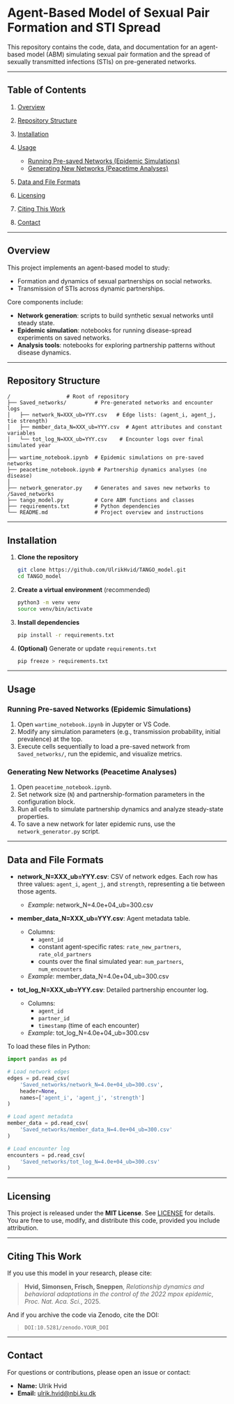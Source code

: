 # Agent-Based Model of Sexual Pair Formation and STI Spread

This repository contains the code, data, and documentation for an agent-based model (ABM) simulating sexual pair formation and the spread of sexually transmitted infections (STIs) on pre-generated networks.

---

## Table of Contents

1. [Overview](#overview)

2. [Repository Structure](#repository-structure)

3. [Installation](#installation)

4. [Usage](#usage)

   - [Running Pre-saved Networks (Epidemic Simulations)](#running-pre-saved-networks-epidemic-simulations)
   - [Generating New Networks (Peacetime Analyses)](#generating-new-networks-peacetime-analyses)

5. [Data and File Formats](#data-and-file-formats)

6. [Licensing](#licensing)

7. [Citing This Work](#citing-this-work)

8. [Contact](#contact)

---

## Overview

This project implements an agent-based model to study:

- Formation and dynamics of sexual partnerships on social networks.
- Transmission of STIs across dynamic partnerships.

Core components include:

- **Network generation**: scripts to build synthetic sexual networks until steady state.
- **Epidemic simulation**: notebooks for running disease-spread experiments on saved networks.
- **Analysis tools**: notebooks for exploring partnership patterns without disease dynamics.

---

## Repository Structure

```
/                  # Root of repository
├── Saved_networks/         # Pre-generated networks and encounter logs
│   ├── network_N=XXX_ub=YYY.csv   # Edge lists: (agent_i, agent_j, tie strength)
│   ├── member_data_N=XXX_ub=YYY.csv  # Agent attributes and constant variables
│   └── tot_log_N=XXX_ub=YYY.csv    # Encounter logs over final simulated year
│
├── wartime_notebook.ipynb  # Epidemic simulations on pre-saved networks
├── peacetime_notebook.ipynb # Partnership dynamics analyses (no disease)
│
├── network_generator.py    # Generates and saves new networks to /Saved_networks
├── tango_model.py          # Core ABM functions and classes
├── requirements.txt        # Python dependencies
└── README.md               # Project overview and instructions
```

---

## Installation

1. **Clone the repository**

   ```bash
   git clone https://github.com/UlrikHvid/TANGO_model.git
   cd TANGO_model
   ```

2. **Create a virtual environment** (recommended)

   ```bash
   python3 -m venv venv
   source venv/bin/activate
   ```

3. **Install dependencies**

   ```bash
   pip install -r requirements.txt
   ```

4. **(Optional)** Generate or update `requirements.txt`

   ```bash
   pip freeze > requirements.txt
   ```

---

## Usage

### Running Pre-saved Networks (Epidemic Simulations)

1. Open `wartime_notebook.ipynb` in Jupyter or VS Code.
2. Modify any simulation parameters (e.g., transmission probability, initial prevalence) at the top.
3. Execute cells sequentially to load a pre-saved network from `Saved_networks/`, run the epidemic, and visualize metrics.

### Generating New Networks (Peacetime Analyses)

1. Open `peacetime_notebook.ipynb`.
2. Set network size (`N`) and partnership-formation parameters in the configuration block.
3. Run all cells to simulate partnership dynamics and analyze steady-state properties.
4. To save a new network for later epidemic runs, use the `network_generator.py` script.

---

## Data and File Formats

- **network_N=XXX_ub=YYY.csv**: CSV of network edges. Each row has three values: `agent_i`, `agent_j`, and `strength`, representing a tie between those agents.
  - _Example_: network_N=4.0e+04_ub=300.csv

- **member_data_N=XXX_ub=YYY.csv**: Agent metadata table.
  - Columns:
    - `agent_id`
    - constant agent-specific rates: `rate_new_partners`, `rate_old_partners`
    - counts over the final simulated year: `num_partners`, `num_encounters`
  - _Example_: member_data_N=4.0e+04_ub=300.csv

- **tot_log_N=XXX_ub=YYY.csv**: Detailed partnership encounter log.
  - Columns:
    - `agent_id`
    - `partner_id`
    - `timestamp` (time of each encounter)
  - _Example_: tot_log_N=4.0e+04_ub=300.csv

To load these files in Python:

```python
import pandas as pd

# Load network edges
edges = pd.read_csv(
    'Saved_networks/network_N=4.0e+04_ub=300.csv',
    header=None,
    names=['agent_i', 'agent_j', 'strength']
)

# Load agent metadata
member_data = pd.read_csv(
    'Saved_networks/member_data_N=4.0e+04_ub=300.csv'
)

# Load encounter log
encounters = pd.read_csv(
    'Saved_networks/tot_log_N=4.0e+04_ub=300.csv'
)
```

---

## Licensing

This project is released under the **MIT License**. See [LICENSE](LICENSE) for details. You are free to use, modify, and distribute this code, provided you include attribution.

---

## Citing This Work

If you use this model in your research, please cite:

> **Hvid, Simonsen, Frisch, Sneppen**, _Relationship dynamics and behavioral adaptations in the control of the 2022 mpox epidemic_, _Proc. Nat. Aca. Sci._, 2025.

And if you archive the code via Zenodo, cite the DOI:

> `DOI:10.5281/zenodo.YOUR_DOI`

---

## Contact

For questions or contributions, please open an issue or contact:

- **Name:** Ulrik Hvid
- **Email:** [ulrik.hvid@nbi.ku.dk](mailto\:ulrik.hvid@nbi.ku.dk)

